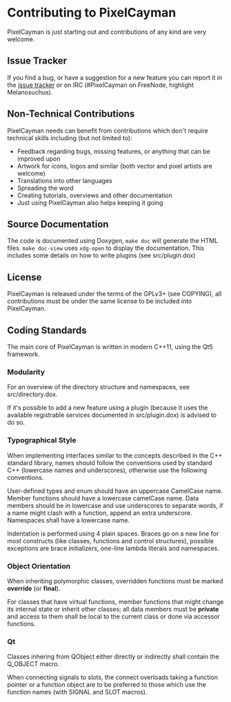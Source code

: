 Contributing to PixelCayman
===========================

PixelCayman is just starting out and contributions of any kind are very welcome.

Issue Tracker
-------------

If you find a bug, or have a suggestion for a new feature you can report it
in the [issue tracker](https://github.com/mbasaglia/PixelCayman/issues) or
on IRC (#PixelCayman on FreeNode, highlight Melanosuchus).

Non-Technical Contributions
---------------------------

PixelCayman needs can benefit from contributions which don't require
technical skills including (but not limited to):

 * Feedback regarding bugs, missing features,
   or anything that can be improved upon
 * Artwork for icons, logos and similar
   (both vector and pixel artists are welcome)
 * Translations into other languages
 * Spreading the word
 * Creating tutorials, overviews and other documentation
 * Just using PixelCayman also helps keeping it going

Source Documentation
--------------------

The code is documented using Doxygen, `make doc` will generate the HTML files.
`make doc-view` uses `xdg-open` to display the documentation.
This includes some details on how to write plugins (see src/plugin.dox)

License
-------

PixelCayman is released under the terms of the GPLv3+ (see COPYING), all
contributions must be under the same license to be included into PixelCayman.

Coding Standards
----------------
The main core of PixelCayman is written in modern C++11, using the Qt5
framework.

### Modularity

For an overview of the directory structure and namespaces, see src/directory.dox.

If it's possible to add a new feature using a plugin (because it uses the
available registrable services documented in src/plugin.dox)
is advised to do so.

### Typographical Style

When implementing interfaces similar to the concepts described in the C++
standard library, names should follow the conventions used by standard C++
(lowercase names and underscores), otherwise use the following conventions.

User-defined types and enum should have an uppercase CamelCase name.
Member functions should have a lowercase camelCase name.
Data members should be in lowercase and use underscores to separate words,
if a name might clash with a function, append an extra underscore.
Namespaces shall have a lowercase name.

Indentation is performed using 4 plain spaces.
Braces go on a new line for most constructs (like classes, functions and
control structures), possible exceptions are brace initializers,
one-line lambda literals and namespaces.

### Object Orientation

When inheriting polymorphic classes, overridden functions must be marked
**override** (or **final**).

For classes that have virtual functions, member functions that might change
its internal state or inherit other classes; all data members must be
**private** and access to them shall be local to the current class or done
via accessor functions.

### Qt

Classes inhering from QObject either directly or indirectly shall contain
the Q_OBJECT macro.

When connecting signals to slots, the connect overloads taking a
function pointer or a function object are to be preferred to those which
use the function names (with SIGNAL and SLOT macros).
